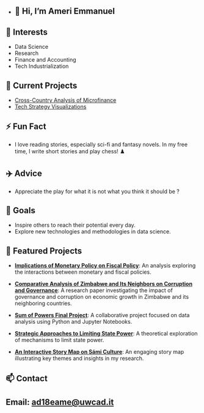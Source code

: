 - ## 👋 Hi, I’m Ameri Emmanuel
## 👀 Interests
-  Data Science
- Research
- Finance and Accounting
- Tech Industrialization
## 🌱 Current Projects
- [Cross-Country Analysis of Microfinance](link-to-repo)
- [Tech Strategy Visualizations](https://emmanuelameri.shinyapps.io/Tech/)
## ⚡ Fun Fact
- I love reading stories, especially sci-fi and fantasy novels. In my free time, I write short stories and play chess! ♟️
## ✈️ Advice
- Appreciate the play for what it is not what you think it should be ?
## 🎯 Goals
- Inspire others to reach their potential every day.
- Explore new technologies and methodologies in data science.
 ## 🔧 Featured Projects
- **[Implications of Monetary Policy on Fiscal Policy](https://github.com/Emmanuelameri/Emmanuelameri/blob/main/Implications%20of%20Monetary%20Policy%20on%20Fiscal%20Policy%20(2).pdf)**: An analysis exploring the interactions between monetary and fiscal policies.

- **[Comparative Analysis of Zimbabwe and Its Neighbors on Corruption and Governance](https://github.com/Emmanuelameri/Emmanuelameri/blob/main/A%20Comparative%20Analysis%20of%20Zimbabwe%20and%20Its%20Neighbors%20on%20Corruption%20and%20Governance%20on%20Economic%20Growth.pdf)**: A research paper investigating the impact of governance and corruption on economic growth in Zimbabwe and its neighboring countries.

- **[Sum of Powers Final Project](https://github.com/Emmanuelameri/Emmanuelameri/blob/main/George%2C_Jonah%2C_Laura%2C_Emmanuel_Sum_of_Powers_Final_Project.ipynb)**: A collaborative project focused on data analysis using Python and Jupyter Notebooks.

- **[Strategic Approaches to Limiting State Power](https://github.com/Emmanuelameri/Emmanuelameri/blob/main/Strategic%20Approaches%20to%20Limiting%20State%20Power_%20Theoretical%20Insights%20and%20Practical%20Solutions.pdf)**: A theoretical exploration of mechanisms to limit state power.

- **[ An Interactive Story Map on Sámi Culture](https://storymaps.arcgis.com/stories/79ef3fb66e4b491fa7216ccc13787f6b?play=true&speed=medium)**: An engaging story map illustrating key themes and insights in my research.
## 📫 Contact
## Email: ad18eame@uwcad.it 

<!---
Emmanuelameri/Emmanuelameri is a ✨ special ✨ repository because its `README.md` (this file) appears on your GitHub profile.
You can click the Preview link to take a look at your changes.
--->
